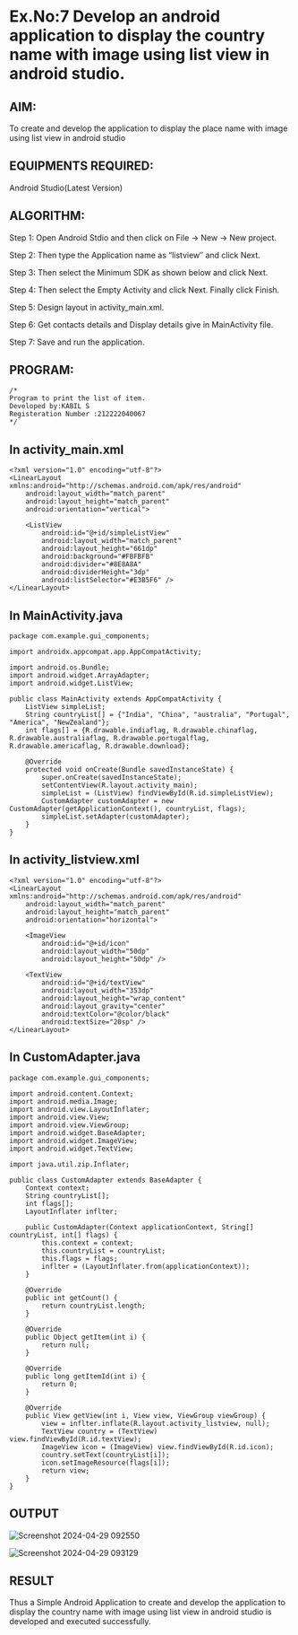 
# Ex.No:7 Develop an android application to display the country name with image using list view in android studio.


## AIM:

To create and develop the application to display the place name with image using list view in android studio

## EQUIPMENTS REQUIRED:

Android Studio(Latest Version)

## ALGORITHM:

Step 1: Open Android Stdio and then click on File -> New -> New project.

Step 2: Then type the Application name as “listview″ and click Next. 

Step 3: Then select the Minimum SDK as shown below and click Next.

Step 4: Then select the Empty Activity and click Next. Finally click Finish.

Step 5: Design layout in activity_main.xml.

Step 6: Get contacts details and Display details give in MainActivity file.

Step 7: Save and run the application.

## PROGRAM:
```
/*
Program to print the list of item.
Developed by:KABIL S
Registeration Number :212222040067
*/
```

## In activity_main.xml
```
<?xml version="1.0" encoding="utf-8"?>
<LinearLayout xmlns:android="http://schemas.android.com/apk/res/android"
    android:layout_width="match_parent"
    android:layout_height="match_parent"
    android:orientation="vertical">

    <ListView
        android:id="@+id/simpleListView"
        android:layout_width="match_parent"
        android:layout_height="661dp"
        android:background="#FBFBFB"
        android:divider="#8E8A8A"
        android:dividerHeight="3dp"
        android:listSelector="#E3B5F6" />
</LinearLayout>
```
## In MainActivity.java
```
package com.example.gui_components;

import androidx.appcompat.app.AppCompatActivity;

import android.os.Bundle;
import android.widget.ArrayAdapter;
import android.widget.ListView;

public class MainActivity extends AppCompatActivity {
    ListView simpleList;
    String countryList[] = {"India", "China", "australia", "Portugal", "America", "NewZealand"};
    int flags[] = {R.drawable.indiaflag, R.drawable.chinaflag, R.drawable.australiaflag, R.drawable.portugalflag, R.drawable.americaflag, R.drawable.download};

    @Override
    protected void onCreate(Bundle savedInstanceState) {
        super.onCreate(savedInstanceState);
        setContentView(R.layout.activity_main);
        simpleList = (ListView) findViewById(R.id.simpleListView);
        CustomAdapter customAdapter = new CustomAdapter(getApplicationContext(), countryList, flags);
        simpleList.setAdapter(customAdapter);
    }
}
```
## In activity_listview.xml
```
<?xml version="1.0" encoding="utf-8"?>
<LinearLayout xmlns:android="http://schemas.android.com/apk/res/android"
    android:layout_width="match_parent"
    android:layout_height="match_parent"
    android:orientation="horizontal">

    <ImageView
        android:id="@+id/icon"
        android:layout_width="50dp"
        android:layout_height="50dp" />

    <TextView
        android:id="@+id/textView"
        android:layout_width="353dp"
        android:layout_height="wrap_content"
        android:layout_gravity="center"
        android:textColor="@color/black"
        android:textSize="20sp" />
</LinearLayout>
```
## In CustomAdapter.java
```
package com.example.gui_components;

import android.content.Context;
import android.media.Image;
import android.view.LayoutInflater;
import android.view.View;
import android.view.ViewGroup;
import android.widget.BaseAdapter;
import android.widget.ImageView;
import android.widget.TextView;

import java.util.zip.Inflater;

public class CustomAdapter extends BaseAdapter {
    Context context;
    String countryList[];
    int flags[];
    LayoutInflater inflter;

    public CustomAdapter(Context applicationContext, String[] countryList, int[] flags) {
        this.context = context;
        this.countryList = countryList;
        this.flags = flags;
        inflter = (LayoutInflater.from(applicationContext));
    }

    @Override
    public int getCount() {
        return countryList.length;
    }

    @Override
    public Object getItem(int i) {
        return null;
    }

    @Override
    public long getItemId(int i) {
        return 0;
    }

    @Override
    public View getView(int i, View view, ViewGroup viewGroup) {
        view = inflter.inflate(R.layout.activity_listview, null);
        TextView country = (TextView) view.findViewById(R.id.textView);
        ImageView icon = (ImageView) view.findViewById(R.id.icon);
        country.setText(countryList[i]);
        icon.setImageResource(flags[i]);
        return view;
    }
}
```




## OUTPUT
![Screenshot 2024-04-29 092550](https://github.com/suryacse05/listview/assets/127846320/8aa6d1e6-9205-4522-a54f-936d371fe746)

![Screenshot 2024-04-29 093129](https://github.com/suryacse05/listview/assets/127846320/93c5fbba-429d-4660-a2f7-ead03d5eb155)



## RESULT
Thus a Simple Android Application to create and develop the application to display the country name with image using list view in android studio is developed and executed successfully.
